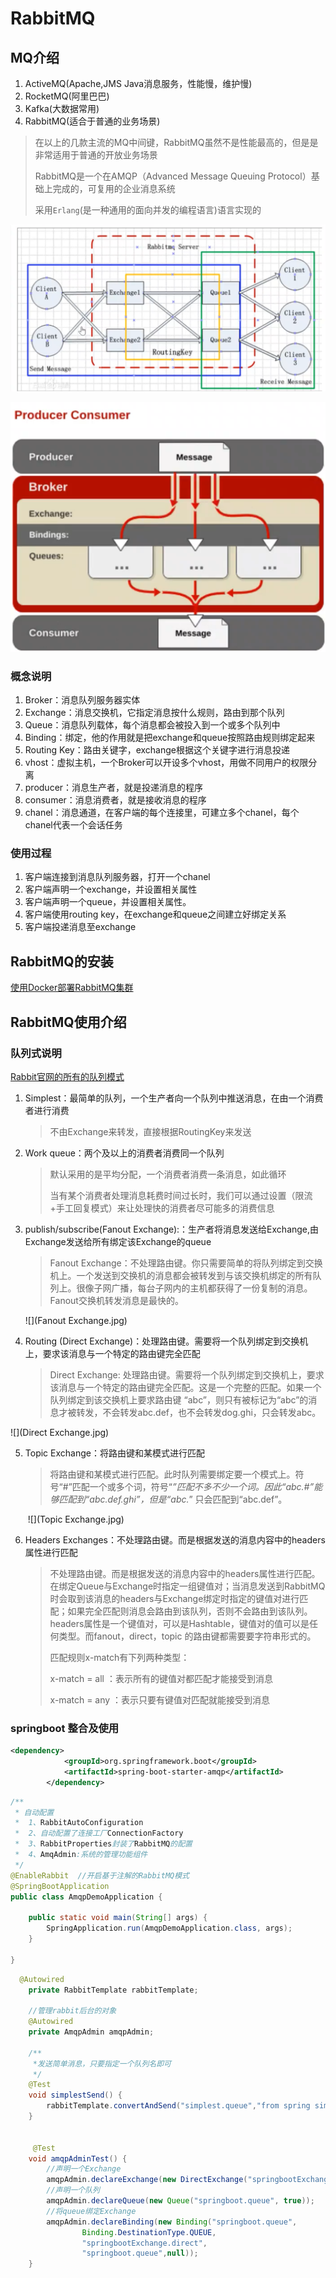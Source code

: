 # RabbitMQ

## MQ介绍

1. ActiveMQ(Apache,JMS Java消息服务，性能慢，维护慢)
2. RocketMQ(阿里巴巴)
3. Kafka(大数据常用)
4. RabbitMQ(适合于普通的业务场景)

> 在以上的几款主流的MQ中间键，RabbitMQ虽然不是性能最高的，但是是非常适用于普通的开放业务场景
>
> RabbitMQ是一个在AMQP（Advanced Message Queuing Protocol）基础上完成的，可复用的企业消息系统
>
> 采用`Erlang`(是一种通用的面向并发的编程语言)语言实现的

![img](./7BE1CFEE-F54B-42e3-BFD4-ABDFF941DA61.png)



![img](./40F83B89-D32D-4939-878D-7A592F05ACEB.png)

### 概念说明

1. Broker：消息队列服务器实体
2. Exchange：消息交换机，它指定消息按什么规则，路由到那个队列
3. Queue：消息队列载体，每个消息都会被投入到一个或多个队列中
4. Binding：绑定，他的作用就是把exchange和queue按照路由规则绑定起来
5. Routing Key：路由关键字，exchange根据这个关键字进行消息投递
6. vhost：虚拟主机，一个Broker可以开设多个vhost，用做不同用户的权限分离
7. producer：消息生产者，就是投递消息的程序
8. consumer：消息消费者，就是接收消息的程序
9. chanel：消息通道，在客户端的每个连接里，可建立多个chanel，每个chanel代表一个会话任务

### 使用过程

1. 客户端连接到消息队列服务器，打开一个chanel
2. 客户端声明一个exchange，并设置相关属性
3. 客户端声明一个queue，并设置相关属性。
4. 客户端使用routing key，在exchange和queue之间建立好绑定关系
5. 客户端投递消息至exchange



## RabbitMQ的安装

[使用Docker部署RabbitMQ集群](https://www.cnblogs.com/vipstone/p/9362388.html)

## RabbitMQ使用介绍

### 队列式说明

[Rabbit官网的所有的队列模式](https://www.rabbitmq.com/getstarted.html)

1. Simplest：最简单的队列，一个生产者向一个队列中推送消息，在由一个消费者进行消费

   > 不由Exchange来转发，直接根据RoutingKey来发送

2. Work queue：两个及以上的消费者消费同一个队列

   	>  默认采用的是平均分配，一个消费者消费一条消息，如此循环
   	>
   	>  当有某个消费者处理消息耗费时间过长时，我们可以通过设置（限流+手工回复模式）来让处理快的消费者尽可能多的消费信息

3. publish/subscribe(Fanout Exchange):：生产者将消息发送给Exchange,由Exchange发送给所有绑定该Exchange的queue

   > Fanout Exchange：不处理路由键。你只需要简单的将队列绑定到交换机上。一个发送到交换机的消息都会被转发到与该交换机绑定的所有队列上。很像子网广播，每台子网内的主机都获得了一份复制的消息。Fanout交换机转发消息是最快的。

   ![](Fanout Exchange.jpg)

   

4. Routing (Direct Exchange)：处理路由键。需要将一个队列绑定到交换机上，要求该消息与一个特定的路由键完全匹配

   > Direct Exchange: 处理路由键。需要将一个队列绑定到交换机上，要求该消息与一个特定的路由键完全匹配。这是一个完整的匹配。如果一个队列绑定到该交换机上要求路由键 “abc”，则只有被标记为“abc”的消息才被转发，不会转发abc.def，也不会转发dog.ghi，只会转发abc。

![](Direct Exchange.jpg)



5. Topic Exchange：将路由键和某模式进行匹配

   > 将路由键和某模式进行匹配。此时队列需要绑定要一个模式上。符号“#”匹配一个或多个词，符号“*”匹配不多不少一个词。因此“abc.#”能够匹配到“abc.def.ghi”，但是“abc.*” 只会匹配到“abc.def”。

   ​					![](Topic Exchange.jpg)

   

6. Headers Exchanges：不处理路由键。而是根据发送的消息内容中的headers属性进行匹配

   >不处理路由键。而是根据发送的消息内容中的headers属性进行匹配。在绑定Queue与Exchange时指定一组键值对；当消息发送到RabbitMQ时会取到该消息的headers与Exchange绑定时指定的键值对进行匹配；如果完全匹配则消息会路由到该队列，否则不会路由到该队列。headers属性是一个键值对，可以是Hashtable，键值对的值可以是任何类型。而fanout，direct，topic 的路由键都需要要字符串形式的。
   >
   >匹配规则x-match有下列两种类型：
   >
   >x-match = all ：表示所有的键值对都匹配才能接受到消息
   >
   >x-match = any ：表示只要有键值对匹配就能接受到消息

### springboot 整合及使用

```xml
<dependency>
			<groupId>org.springframework.boot</groupId>
			<artifactId>spring-boot-starter-amqp</artifactId>
		</dependency>
```



```java
/**
 * 自动配置
 * 	1、RabbitAutoConfiguration
 * 	2、自动配置了连接工厂ConnectionFactory
 * 	3、RabbitProperties封装了RabbitMQ的配置
 * 	4、AmqAdmin:系统的管理功能组件
 */
@EnableRabbit  //开启基于注解的RabbitMQ模式
@SpringBootApplication
public class AmqpDemoApplication {

	public static void main(String[] args) {
		SpringApplication.run(AmqpDemoApplication.class, args);
	}

}
```

```java
  @Autowired
    private RabbitTemplate rabbitTemplate;

    //管理rabbit后台的对象
    @Autowired
    private AmqpAdmin amqpAdmin;

	/**
     *发送简单消息，只要指定一个队列名即可
     */
    @Test
    void simplestSend() {
        rabbitTemplate.convertAndSend("simplest.queue","from spring simplestSend method");
    }


	 @Test
	void amqpAdminTest() {
		//声明一个Exchange
		amqpAdmin.declareExchange(new DirectExchange("springbootExchange.direct"));
		//声明一个队列
		amqpAdmin.declareQueue(new Queue("springboot.queue", true));
		//将queue绑定Exchange
		amqpAdmin.declareBinding(new Binding("springboot.queue",
				Binding.DestinationType.QUEUE,
				"springbootExchange.direct",
				"springboot.queue",null));
	}
```

